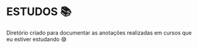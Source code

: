 # ESTUDOS 📚

Diretório criado para documentar as anotações realizadas em cursos que eu estiver estudando 😄

